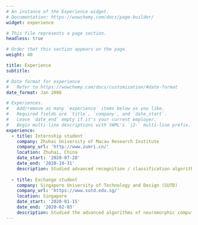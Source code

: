 ```yaml
---
# An instance of the Experience widget.
# Documentation: https://wowchemy.com/docs/page-builder/
widget: experience

# This file represents a page section.
headless: true

# Order that this section appears on the page.
weight: 40

title: Experience
subtitle:

# Date format for experience
#   Refer to https://wowchemy.com/docs/customization/#date-format
date_format: Jan 2006

# Experiences.
#   Add/remove as many `experience` items below as you like.
#   Required fields are `title`, `company`, and `date_start`.
#   Leave `date_end` empty if it's your current employer.
#   Begin multi-line descriptions with YAML's `|2-` multi-line prefix.
experience:
  - title: Internship student
    company: Zhuhai University of Macau Research Institute
    company_url: 'http://www.zumri.cn/'
    location: Zhuhai, China
    date_start: '2020-07-28'
    date_end: '2020-10-31'
    description: Studied advanced recognition / classification algorithm based on Time-of-Flight (ToF) sensors and 3D images.
        
  - title: Exchange student
    company: Singapore University of Technology and Design (SUTD)
    company_url: 'https://www.sutd.edu.sg/'
    location: Singapore
    date_start: '2020-01-15'
    date_end: '2020-02-03'
    description: Studied the advanced algorithms of neuromorphic computing and hardware implementation.
---
```

